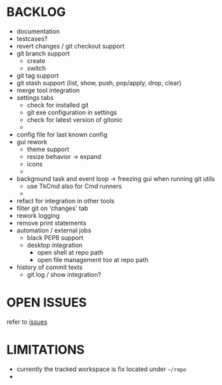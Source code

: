 
# BACKLOG

- documentation
- testcases?
- revert changes / git checkout support
- git branch support
  - create
  - switch
- git tag support
- git stash support (list, show, push, pop/apply, drop, clear)
- merge tool integration
- settings tabs
  - check for installed git
  - git exe configuration in settings
  - check for latest version of gitonic
  - 
- config file for last known config
- gui rework
  - theme support
  - resize behavior -> expand
  - icons
  - 
- background task and event loop -> freezing gui when running git utils
  - use TkCmd also for Cmd runners
  - 
- refact for integration in other tools
- filter git on 'changes' tab
- rework logging
- remove print statements
- automation / external jobs
  - black PEP8 support
  - desktop integration
    - open shell at repo path
    - open file management too at repo path
- history of commit texts
  - git log / show integration?


# OPEN ISSUES

refer to [issues](https://github.com/kr-g/gitonic/issues)


# LIMITATIONS

- currently the tracked workspace is fix located under `~/repo`
- 

